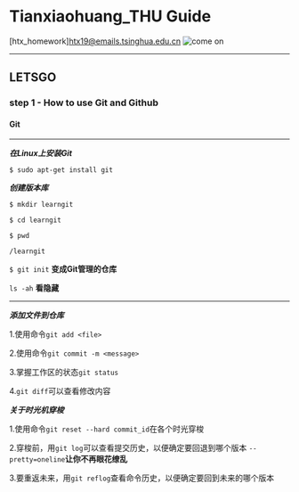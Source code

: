 # Tianxiaohuang_THU Guide

[htx_homework]htx19@emails.tsinghua.edu.cn
![come on](https://ss0.bdstatic.com/94oJfD_bAAcT8t7mm9GUKT-xh_/timg?image&quality=100&size=b4000_4000&sec=1568273440&di=75a4373c858699d873d1e76ffaf0be46&src=http://img4.duitang.com/uploads/item/201208/14/20120814135703_viTAi.thumb.700_0.jpeg)

---------------------

## **LETSGO**

### step 1 - How to use Git and Github

#### Git

---

***在Linux上安装Git***

`$ sudo apt-get install git`

***创建版本库***

`$ mkdir learngit`

`$ cd learngit`

`$ pwd`

`/learngit`

`$ git init` **变成Git管理的仓库**

`ls -ah` **看隐藏**

----------

***添加文件到仓库***

1.使用命令`git add <file>`

2.使用命令`git commit -m <message>`

3.掌握工作区的状态`git status`

4.`git diff`可以查看修改内容

***关于时光机穿梭***

1.使用命令`git reset --hard commit_id`在各个时光穿梭

2.穿梭前，用`git log`可以查看提交历史，以便确定要回退到哪个版本   `--pretty=oneline`**让你不再眼花缭乱**

3.要重返未来，用`git reflog`查看命令历史，以便确定要回到未来的哪个版本
